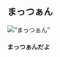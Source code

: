 <html>
 <head>
  <meta charset=“utf-8” />
  <title>写真</title>
 </head>
 <body>
 <h2>まっつぁん</h2>
 <img src=“2016web1-3/IMG_0215.JPG” alt=“まっつぁん” />
 <h4>まっつぁんだよ</h4>
 </html>
